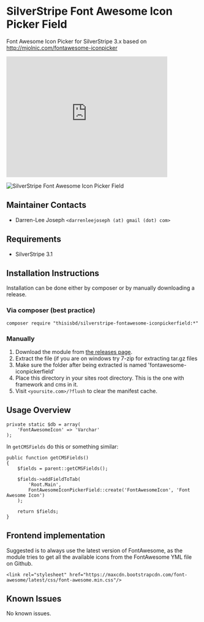 # SilverStripe Font Awesome Icon Picker Field
Font Awesome Icon Picker for SilverStripe 3.x based on http://mjolnic.com/fontawesome-iconpicker


<iframe title="SilverStripe Font Awesome Icon Picker Field" width="420" height="315" src="https://www.youtube.com/embed/DwJhmhc9PRw" frameborder="0" allowfullscreen></iframe>

![SilverStripe Font Awesome Icon Picker Field](https://thisisbd.com/assets/silverstripe-fontawesome-iconpickerfield.png)

Maintainer Contacts
-------------------
*  Darren-Lee Joseph `<darrenleejoseph (at) gmail (dot) com>`


Requirements
------------
* SilverStripe 3.1


Installation Instructions
-------------------------

Installation can be done either by composer or by manually downloading a release.

### Via composer (best practice)

`composer require "thisisbd/silverstripe-fontawesome-iconpickerfield:*"`

### Manually

 1.  Download the module from [the releases page](https://github.com/thisisbd/silverstripe-fontawesome-iconpickerfield/releases).
 2.  Extract the file (if you are on windows try 7-zip for extracting tar.gz files
 3.  Make sure the folder after being extracted is named 'fontawesome-iconpickerfield'
 4.  Place this directory in your sites root directory. This is the one with framework and cms in it.
 5.  Visit `<yoursite.com>/?flush` to clear the manifest cache.


Usage Overview
--------------

    private static $db = array(
        'FontAwesomeIcon' => 'Varchar'
    );


In `getCMSFields` do this or something similar:

    public function getCMSFields()
    {
        $fields = parent::getCMSFields();

        $fields->addFieldToTab(
    	    'Root.Main',
    	    FontAwesomeIconPickerField::create('FontAwesomeIcon', 'Font Awesome Icon')
        );

        return $fields;
    }


Frontend implementation
------------
Suggested is to always use the latest version of FontAwesome, as the module tries to get all the available icons from the FontAwesome YML file on Github.

`<link rel="stylesheet" href="https://maxcdn.bootstrapcdn.com/font-awesome/latest/css/font-awesome.min.css"/>`

Known Issues
------------
No known issues.

